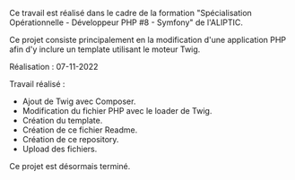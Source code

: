 Ce travail est réalisé dans le cadre de la formation "Spécialisation Opérationnelle - Développeur PHP #8 - Symfony" de l'ALIPTIC.

Ce projet consiste principalement en la modification d'une application PHP afin d'y inclure un template utilisant le moteur Twig.

Réalisation : 07-11-2022

Travail réalisé :
- Ajout de Twig avec Composer.
- Modification du fichier PHP avec le loader de Twig.
- Création du template.
- Création de ce fichier Readme.
- Création de ce repository.
- Upload des fichiers.

Ce projet est désormais terminé.